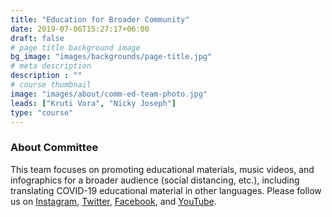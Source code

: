 ```yaml
---
title: "Education for Broader Community"
date: 2019-07-06T15:27:17+06:00
draft: false
# page title background image
bg_image: "images/backgrounds/page-title.jpg"
# meta description
description : ""
# course thumbnail
image: "images/about/comm-ed-team-photo.jpg"
leads: ["Kruti Vora", "Nicky Joseph"]
type: "course"
---
```



### About Committee

This team focuses on promoting educational materials, music videos, and infographics for a broader audience (social distancing, etc.), including translating COVID-19 educational material in other languages. Please follow us on [Instagram](https://www.instagram.com/futuremdvscovid/), [Twitter](https://twitter.com/FutureMDvsCOVID), [Facebook](https://www.facebook.com/futureMDvsCOVID/), and [YouTube](https://www.youtube.com/channel/UCNSJiiJCVFbWVLxgJBMAsbg).